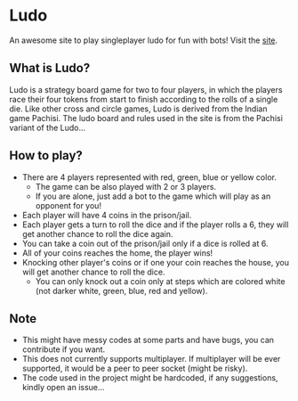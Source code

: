 # Ludo

An awesome site to play singleplayer ludo for fun with bots! Visit the [site](https://scientific-dev.github.io/ludo/).

## What is Ludo?

Ludo is a strategy board game for two to four players, in which the players race their four tokens from start to finish according to the rolls of a single die. Like other cross and circle games, Ludo is derived from the Indian game Pachisi. The ludo board and rules used in the site is from the Pachisi variant of the Ludo...

## How to play?

- There are 4 players represented with red, green, blue or yellow color.
    - The game can be also played with 2 or 3 players.
    - If you are alone, just add a bot to the game which will play as an opponent for you!
- Each player will have 4 coins in the prison/jail.
- Each player gets a turn to roll the dice and if the player rolls a 6, they will get another chance to roll the dice again.
- You can take a coin out of the prison/jail only if a dice is rolled at 6.
- All of your coins reaches the home, the player wins!
- Knocking other player's coins or if one your coin reaches the house, you will get another chance to roll the dice.
    - You can only knock out a coin only at steps which are colored white (not darker white, green, blue, red and yellow).

## Note

- This might have messy codes at some parts and have bugs, you can contribute if you want.
- This does not currently supports multiplayer. If multiplayer will be ever supported, it would be a peer to peer socket (might be risky).
- The code used in the project might be hardcoded, if any suggestions, kindly open an issue...